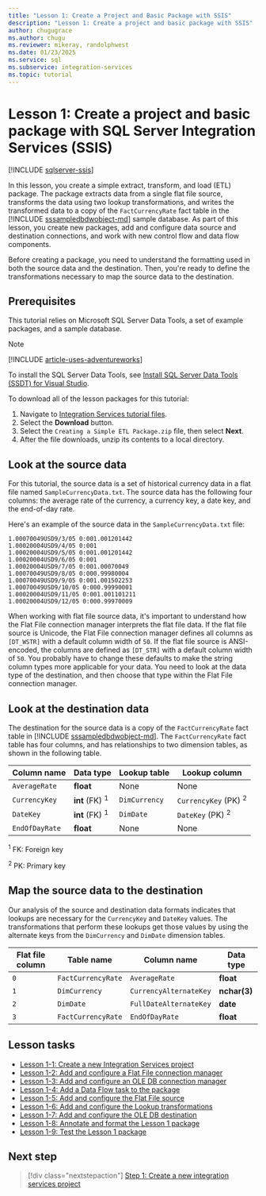 ```yaml
---
title: "Lesson 1: Create a Project and Basic Package with SSIS"
description: "Lesson 1: Create a project and basic package with SSIS"
author: chugugrace
ms.author: chugu
ms.reviewer: mikeray, randolphwest
ms.date: 01/23/2025
ms.service: sql
ms.subservice: integration-services
ms.topic: tutorial
---
```


# Lesson 1: Create a project and basic package with SQL Server Integration Services (SSIS)

[!INCLUDE [sqlserver-ssis](../includes/applies-to-version/sqlserver-ssis.md)]

In this lesson, you create a simple extract, transform, and load (ETL) package. The package extracts data from a single flat file source, transforms the data using two lookup transformations, and writes the transformed data to a copy of the `FactCurrencyRate` fact table in the [!INCLUDE [sssampledbdwobject-md](../includes/sssampledbdwobject-md.md)] sample database. As part of this lesson, you create new packages, add and configure data source and destination connections, and work with new control flow and data flow components.

Before creating a package, you need to understand the formatting used in both the source data and the destination. Then, you're ready to define the transformations necessary to map the source data to the destination.

## Prerequisites

This tutorial relies on Microsoft SQL Server Data Tools, a set of example packages, and a sample database.

> [!NOTE]  
> [!INCLUDE [article-uses-adventureworks](../includes/article-uses-adventureworks.md)]

To install the SQL Server Data Tools, see [Install SQL Server Data Tools (SSDT) for Visual Studio](../ssdt/download-sql-server-data-tools-ssdt.md).

To download all of the lesson packages for this tutorial:

1. Navigate to [Integration Services tutorial files](https://www.microsoft.com/download/details.aspx?id=56827).
1. Select the **Download** button.
1. Select the `Creating a Simple ETL Package.zip` file, then select **Next**.
1. After the file downloads, unzip its contents to a local directory.

## Look at the source data

For this tutorial, the source data is a set of historical currency data in a flat file named `SampleCurrencyData.txt`. The source data has the following four columns: the average rate of the currency, a currency key, a date key, and the end-of-day rate.

Here's an example of the source data in the `SampleCurrencyData.txt` file:

```output
1.00070049USD9/3/05 0:001.001201442
1.00020004USD9/4/05 0:001
1.00020004USD9/5/05 0:001.001201442
1.00020004USD9/6/05 0:001
1.00020004USD9/7/05 0:001.00070049
1.00070049USD9/8/05 0:000.99980004
1.00070049USD9/9/05 0:001.001502253
1.00070049USD9/10/05 0:000.99990001
1.00020004USD9/11/05 0:001.001101211
1.00020004USD9/12/05 0:000.99970009
```

When working with flat file source data, it's important to understand how the Flat File connection manager interprets the flat file data. If the flat file source is Unicode, the Flat File connection manager defines all columns as `[DT_WSTR]` with a default column width of `50`. If the flat file source is ANSI-encoded, the columns are defined as `[DT_STR]` with a default column width of `50`. You probably have to change these defaults to make the string column types more applicable for your data. You need to look at the data type of the destination, and then choose that type within the Flat File connection manager.

## Look at the destination data

The destination for the source data is a copy of the `FactCurrencyRate` fact table in [!INCLUDE [sssampledbdwobject-md](../includes/sssampledbdwobject-md.md)]. The `FactCurrencyRate` fact table has four columns, and has relationships to two dimension tables, as shown in the following table.

| Column name | Data type | Lookup table | Lookup column |
| --- | --- | --- | --- |
| `AverageRate` | **float** | None | None |
| `CurrencyKey` | **int** (FK) <sup>1</sup> | `DimCurrency` | `CurrencyKey` (PK) <sup>2</sup> |
| `DateKey` | **int** (FK) <sup>1</sup> | `DimDate` | `DateKey` (PK) <sup>2</sup> |
| `EndOfDayRate` | **float** | None | None |

<sup>1</sup> FK: Foreign key

<sup>2</sup> PK: Primary key

## Map the source data to the destination

Our analysis of the source and destination data formats indicates that lookups are necessary for the `CurrencyKey` and `DateKey` values. The transformations that perform these lookups get those values by using the alternate keys from the `DimCurrency` and `DimDate` dimension tables.

| Flat file column | Table name | Column name | Data type |
| --- | --- | --- | --- |
| `0` | `FactCurrencyRate` | `AverageRate` | **float** |
| `1` | `DimCurrency` | `CurrencyAlternateKey` | **nchar(3)** |
| `2` | `DimDate` | `FullDateAlternateKey` | **date** |
| `3` | `FactCurrencyRate` | `EndOfDayRate` | **float** |

## Lesson tasks

- [Lesson 1-1: Create a new Integration Services project](lesson-1-1-creating-a-new-integration-services-project.md)
- [Lesson 1-2: Add and configure a Flat File connection manager](lesson-1-2-adding-and-configuring-a-flat-file-connection-manager.md)
- [Lesson 1-3: Add and configure an OLE DB connection manager](lesson-1-3-adding-and-configuring-an-ole-db-connection-manager.md)
- [Lesson 1-4: Add a Data Flow task to the package](lesson-1-4-adding-a-data-flow-task-to-the-package.md)
- [Lesson 1-5: Add and configure the Flat File source](lesson-1-5-adding-and-configuring-the-flat-file-source.md)
- [Lesson 1-6: Add and configure the Lookup transformations](lesson-1-6-adding-and-configuring-the-lookup-transformations.md)
- [Lesson 1-7: Add and configure the OLE DB destination](lesson-1-7-adding-and-configuring-the-ole-db-destination.md)
- [Lesson 1-8: Annotate and format the Lesson 1 package](lesson-1-8-making-the-lesson-1-package-easier-to-understand.md)
- [Lesson 1-9: Test the Lesson 1 package](lesson-1-9-testing-the-lesson-1-tutorial-package.md)

## Next step

> [!div class="nextstepaction"]
> [Step 1: Create a new integration services project](../integration-services/lesson-1-1-creating-a-new-integration-services-project.md)

